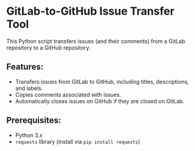 # GitLab-to-GitHub Issue Transfer Tool

This Python script transfers issues (and their comments) from a GitLab repository to a GitHub repository.

## Features:
- Transfers issues from GitLab to GitHub, including titles, descriptions, and labels.
- Copies comments associated with issues.
- Automatically closes issues on GitHub if they are closed on GitLab.

## Prerequisites:
- Python 3.x
- `requests` library (install via `pip install requests`)
